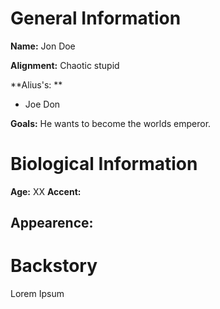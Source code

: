 # General Information
**Name:** Jon Doe

**Alignment:** Chaotic stupid

**Alius's: **
- Joe Don

**Goals:** He wants to become the worlds emperor.

# Biological Information
**Age:** XX
**Accent:**
## Appearence:

# Backstory
Lorem Ipsum










 

			

